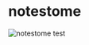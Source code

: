 # notestome

![notestome](https://user-images.githubusercontent.com/10263337/86474932-78331800-bd4c-11ea-89f5-7cc4a5c91bab.jpeg)
test
